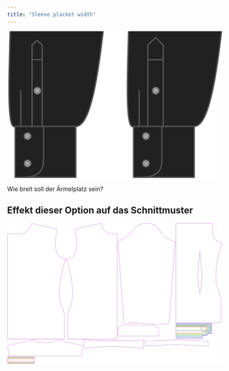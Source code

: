 ```yaml
---
title: "Sleeve placket width"
---
```


![Ärmelleiste Breite](sleeveplacketwidth.svg)

Wie breit soll der Ärmelplatz sein?

## Effekt dieser Option auf das Schnittmuster

![Dieses Bild zeigt den Effekt dieser Option, indem es mehrere Varianten überlagert, die einen anderen Wert für diese Option haben](simon_sleeveplacketwidth_sample.svg "Effekt dieser Option auf das Schnittmuster")
